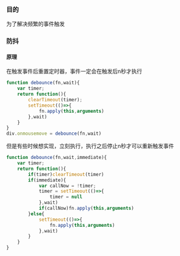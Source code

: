 ### 目的

为了解决频繁的事件触发

### 防抖

#### 原理

在触发事件后重置定时器，事件一定会在触发后n秒才执行

```javascript
function debounce(fn,wait){
	var timer;
	return function(){
		clearTimeout(timer);
		setTimeout(()=>{
            fn.apply(this,arguments)
        },wait)
	}
}
div.onmousemove = debounce(fn,wait)
```

但是有些时候想实现，立刻执行，执行之后停止n秒才可以重新触发事件

```javascript
function debounce(fn,wait,immediate){
	var timer;
	return function(){
		if(timer)clearTimeout(timer)
		if(immediate){
			var callNow = !timer;
			timer = setTimeout(()=>{
				timer = null
			},wait)
			if(callNow)fn.apply(this,arguments)
        }else{
			setTimeout(()=>{
				fn.apply(this,arguments)
			},wait)
        }
	}
}
```

